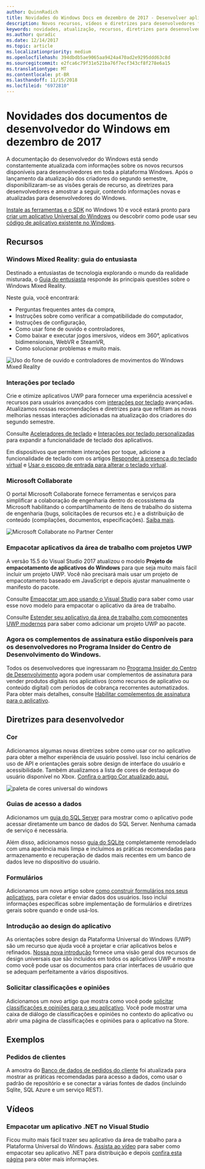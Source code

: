 ```yaml
---
author: QuinnRadich
title: Novidades do Windows Docs em dezembro de 2017 - Desenvolver aplicativos UWP
description: Novos recursos, vídeos e diretrizes para desenvolvedores foram adicionados à documentação do desenvolvedor do Windows 10 referente a dezembro de 2017.
keywords: novidades, atualização, recursos, diretrizes para desenvolvedores, Windows 10, dezembro
ms.author: quradic
ms.date: 12/14/2017
ms.topic: article
ms.localizationpriority: medium
ms.openlocfilehash: 394dbdb5ae9065aa9424a470ad2e9295ddd63c8d
ms.sourcegitcommit: e2fca6c79f31e521ba76f7ecf343cf8f278e6a15
ms.translationtype: MT
ms.contentlocale: pt-BR
ms.lasthandoff: 11/15/2018
ms.locfileid: "6972810"
---
```

# <a name="whats-new-in-the-windows-developer-docs-in-december-2017"></a>Novidades dos documentos de desenvolvedor do Windows em dezembro de 2017

A documentação do desenvolvedor do Windows está sendo constantemente atualizada com informações sobre os novos recursos disponíveis para desenvolvedores em toda a plataforma Windows. Após o lançamento da atualização dos criadores do segundo semestre, disponibilizaram-se as visões gerais de recurso, as diretrizes para desenvolvedores e amostrar a seguir, contendo informações novas e atualizadas para desenvolvedores do Windows.

[Instale as ferramentas e o SDK](http://go.microsoft.com/fwlink/?LinkId=821431) no Windows 10 e você estará pronto para [criar um aplicativo Universal do Windows](../get-started/create-uwp-apps.md) ou descobrir como pode usar seu [código de aplicativo existente no Windows](../porting/index.md).

## <a name="features"></a>Recursos

### <a name="windows-mixed-reality-enthusiasts-guide"></a>Windows Mixed Reality: guia do entusiasta

Destinado a entusiastas de tecnologia explorando o mundo da realidade misturada, o [Guia do entusiasta](https://docs.microsoft.com/en-us/windows/mixed-reality/enthusiast-guide/) responde às principais questões sobre o Windows Mixed Reality. 

Neste guia, você encontrará: 
- Perguntas frequentes antes da compra, 
- Instruções sobre como verificar a compatibilidade do computador, 
- Instruções de configuração, 
- Como usar fone de ouvido e controladores, 
- Como baixar e executar jogos imersivos, vídeos em 360°, aplicativos bidimensionais, WebVR e SteamVR, 
- Como solucionar problemas e muito mais.

![Uso do fone de ouvido e controladores de movimentos do Windows Mixed Reality](images/BeforeYouBegin-tile.jpg)

### <a name="keyboard-interactions"></a>Interações por teclado

Crie e otimize aplicativos UWP para fornecer uma experiência acessível e recursos para usuários avançados com [interações por teclado](../design/input/keyboard-interactions.md) avançadas. Atualizamos nossas recomendações e diretrizes para que reflitam as novas melhorias nessas interações adicionadas na atualização dos criadores do segundo semestre.

Consulte [Aceleradores de teclado](../design/input/keyboard-accelerators.md) e [Interações por teclado personalizadas](../design/input/custom-keyboard-interactions.md) para expandir a funcionalidade de teclado dos aplicativos.

Em dispositivos que permitem interações por toque, adicione a funcionalidade de teclado com os artigos [Responder à presença do teclado virtual](../design/input/respond-to-the-presence-of-the-touch-keyboard.md) e [Usar o escopo de entrada para alterar o teclado virtual](../design/input/use-input-scope-to-change-the-touch-keyboard.md).

### <a name="microsoft-collaborate"></a>Microsoft Collaborate

O portal Microsoft Collaborate fornece ferramentas e serviços para simplificar a colaboração de engenharia dentro do ecossistema da Microsoft habilitando o compartilhamento de itens de trabalho do sistema de engenharia (bugs, solicitações de recursos etc.) e a distribuição de conteúdo (compilações, documentos, especificações). [Saiba mais](https://docs.microsoft.com/en-us/collaborate).

![Microsoft Collaborate no Partner Center](images/microsoft_collaborate_screenshot.PNG)

### <a name="package-desktop-applications-with-uwp-projects"></a>Empacotar aplicativos da área de trabalho com projetos UWP

A versão 15.5 do Visual Studio 2017 atualizou o modelo **Projeto de empacotamento de aplicativos do Windows** para que seja muito mais fácil incluir um projeto UWP. Você não precisará mais usar um projeto de empacotamento baseado em JavaScript e depois ajustar manualmente o manifesto do pacote.  

Consulte [Empacotar um app usando o Visual Studio](https://docs.microsoft.com/en-us/windows/uwp/porting/desktop-to-uwp-packaging-dot-net) para saber como usar esse novo modelo para empacotar o aplicativo da área de trabalho.

Consulte [Estender seu aplicativo da área de trabalho com componentes UWP modernos](https://docs.microsoft.com/windows/uwp/porting/desktop-to-uwp-extend) para saber como adicionar um projeto UWP ao pacote.

### <a name="subscription-add-ons-are-now-available-to-developers-in-the-windows-dev-center-insider-program"></a>Agora os complementos de assinatura estão disponíveis para os desenvolvedores no Programa Insider do Centro de Desenvolvimento do Windows.

Todos os desenvolvedores que ingressaram no [Programa Insider do Centro de Desenvolvimento](../publish/dev-center-insider-program.md) agora podem usar complementos de assinatura para vender produtos digitais nos aplicativos (como recursos de aplicativo ou conteúdo digital) com períodos de cobrança recorrentes automatizados. Para obter mais detalhes, consulte [Habilitar complementos de assinatura para o aplicativo](../monetize/enable-subscription-add-ons-for-your-app.md).

## <a name="developer-guidance"></a>Diretrizes para desenvolvedor

### <a name="color"></a>Cor

Adicionamos algumas novas diretrizes sobre como usar cor no aplicativo para obter a melhor experiência de usuário possível. Isso inclui cenários de uso de API e orientações gerais sobre design de interface do usuário e acessibilidade. Também atualizamos a lista de cores de destaque do usuário disponível no Xbox. [Confira o artigo Cor atualizado aqui.](../design/style/color.md)

![paleta de cores universal do windows](../design/basics/images/colors.png)

### <a name="data-access-guides"></a>Guias de acesso a dados

Adicionamos um [guia do SQL Server](../data-access/sql-server-databases.md) para mostrar como o aplicativo pode acessar diretamente um banco de dados do SQL Server. Nenhuma camada de serviço é necessária.

Além disso, adicionamos nosso [guia do SQLite](../data-access/sqlite-databases.md) completamente remodelado com uma aparência mais limpa e incluímos as práticas recomendadas para armazenamento e recuperação de dados mais recentes em um banco de dados leve no dispositivo do usuário.

### <a name="forms"></a>Formulários

Adicionamos um novo artigo sobre [como construir formulários nos seus aplicativos](../design/controls-and-patterns/forms.md), para coletar e enviar dados dos usuários. Isso inclui informações específicas sobre implementação de formulários e diretrizes gerais sobre quando e onde usá-los.

### <a name="intro-to-app-design"></a>Introdução ao design do aplicativo

As orientações sobre design da Plataforma Universal do Windows (UWP) são um recurso que ajuda você a projetar e criar aplicativos belos e refinados. [Nossa nova introdução](../design/basics/design-and-ui-intro.md) fornece uma visão geral dos recursos de design universais que são incluídos em todos os aplicativos UWP e mostra como você pode usar os documentos para criar interfaces de usuário que se adequam perfeitamente a vários dispositivos.


### <a name="request-ratings-and-reviews"></a>Solicitar classificações e opiniões

Adicionamos um novo artigo que mostra como você pode [solicitar classificações e opiniões para o seu aplicativo](../monetize/request-ratings-and-reviews.md). Você pode mostrar uma caixa de diálogo de classificações e opiniões no contexto do aplicativo ou abrir uma página de classificações e opiniões para o aplicativo na Store.

## <a name="samples"></a>Exemplos

### <a name="customer-orders"></a>Pedidos de clientes

A amostra do [Banco de dados de pedidos do cliente](https://github.com/Microsoft/Windows-appsample-customers-orders-database) foi atualizada para mostrar as práticas recomendadas para acesso a dados, como usar o padrão de repositório e se conectar a várias fontes de dados (incluindo Sqlite, SQL Azure e um serviço REST).

## <a name="videos"></a>Vídeos

### <a name="package-a-net-app-in-visual-studio"></a>Empacotar um aplicativo .NET no Visual Studio

Ficou muito mais fácil trazer seu aplicativo da área de trabalho para a Plataforma Universal do Windows. [Assista ao vídeo](https://www.youtube.com/watch?v=fJkbYPyd08w) para saber como empacotar seu aplicativo .NET para distribuição e depois [confira esta página](../porting/desktop-to-uwp-packaging-dot-net.md) para obter mais informações.